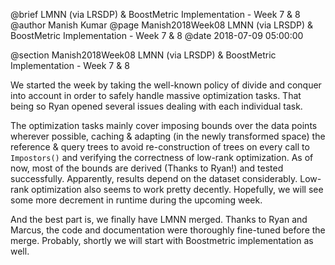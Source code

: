 @brief LMNN (via LRSDP) & BoostMetric Implementation - Week 7 & 8
@author Manish Kumar
@page Manish2018Week08 LMNN (via LRSDP) & BoostMetric Implementation - Week 7 & 8
@date 2018-07-09 05:00:00

@section Manish2018Week08 LMNN (via LRSDP) & BoostMetric Implementation - Week 7 & 8

We started the week by taking the well-known policy of divide and conquer into account in order to safely handle massive optimization tasks. That being so Ryan opened several issues dealing with each individual task. 

The optimization tasks mainly cover imposing bounds over the data points wherever possible, caching & adapting (in the newly transformed space) the reference & query trees to avoid re-construction of trees on every call to `Impostors()` and verifying the correctness of low-rank optimization. As of now, most of the bounds are derived (Thanks to Ryan!) and tested successfully. Apparently, results depend on the dataset considerably. Low-rank optimization also seems to work pretty decently. Hopefully, we will see some more decrement in runtime during the upcoming week.

And the best part is, we finally have LMNN merged. Thanks to Ryan and Marcus, the code and documentation were thoroughly fine-tuned before the merge. Probably, shortly we will start with Boostmetric implementation as well.
